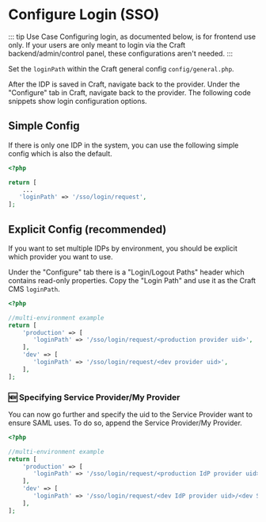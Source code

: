 # Configure Login (SSO)
::: tip Use Case
Configuring login, as documented below, is for frontend use only. If your users are only meant to login via the 
Craft backend/admin/control panel, these configurations aren't needed. 
:::

Set the `loginPath` within the Craft general config `config/general.php`.

After the IDP is saved in Craft, navigate back to the provider. Under the "Configure" tab in Craft, navigate back to the provider. 
The following code snippets show login configuration options.
 
## Simple Config
If there is only one IDP in the system, you can use the following simple config which is also the default.
```php
<?php

return [
    ...
   'loginPath' => '/sso/login/request',
];
```

## Explicit Config (recommended)
If you want to set multiple IDPs by environment, you should be explicit which provider you want to use. 

Under the "Configure" tab there is a "Login/Logout Paths" header which contains read-only properties. Copy the "Login Path"
and use it as the Craft CMS `loginPath`.


```php
<?php

//multi-environment example
return [
    'production' => [
       'loginPath' => '/sso/login/request/<production provider uid>',
    ],
    'dev' => [
       'loginPath' => '/sso/login/request/<dev provider uid>',
    ],
];
```

### 🆕 Specifying Service Provider/My Provider
You can now go further and specify the uid to the Service Provider want to ensure SAML uses. To do so, append the Service
Provider/My Provider.

```php
<?php

//multi-environment example
return [
    'production' => [
       'loginPath' => '/sso/login/request/<production IdP provider uid>/<production SP provider uid>',
    ],
    'dev' => [
       'loginPath' => '/sso/login/request/<dev IdP provider uid>/<dev SP provider uid>',
    ],
];
```